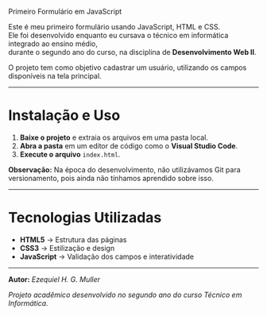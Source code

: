 Primeiro Formulário em JavaScript

Este é meu primeiro formulário usando JavaScript, HTML e CSS.  
Ele foi desenvolvido enquanto eu cursava o técnico em informática integrado ao ensino médio,  
durante o segundo ano do curso, na disciplina de **Desenvolvimento Web II**.  

O projeto tem como objetivo cadastrar um usuário, utilizando os campos disponíveis na tela principal.

---

# Instalação e Uso

1. **Baixe o projeto** e extraia os arquivos em uma pasta local.  
2. **Abra a pasta** em um editor de código como o **Visual Studio Code**.  
3. **Execute o arquivo** `index.html`.  

**Observação:** Na época do desenvolvimento, não utilizávamos Git para versionamento, pois ainda não tínhamos aprendido sobre isso.

---

# Tecnologias Utilizadas

- **HTML5** → Estrutura das páginas  
- **CSS3** → Estilização e design  
- **JavaScript** → Validação dos campos e interatividade  

---

**Autor:** *Ezequiel H. G. Muller*  

*Projeto acadêmico desenvolvido no segundo ano do curso Técnico em Informática.*  
